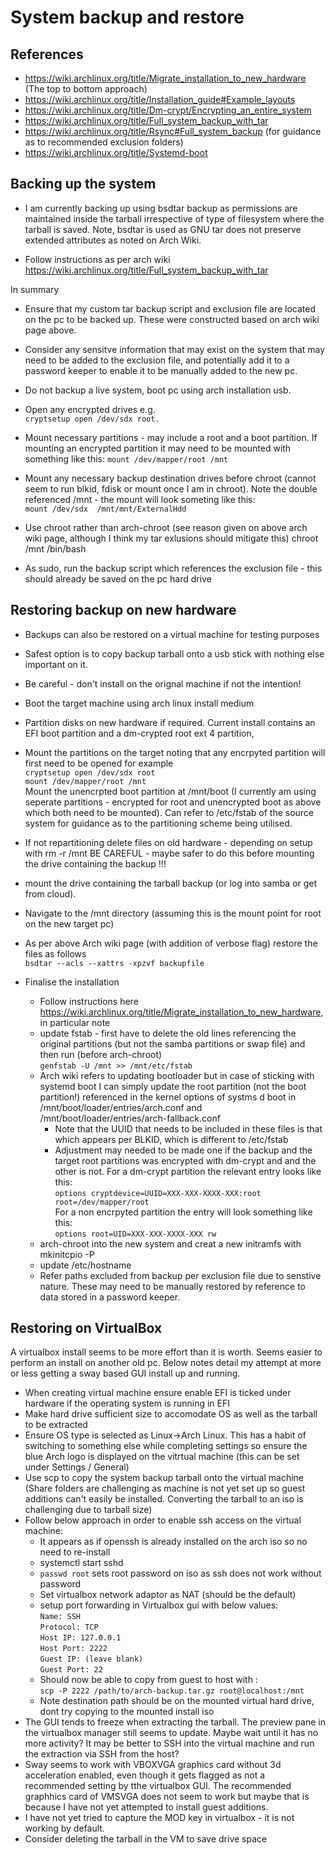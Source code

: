 # System backup and restore

## References
 - https://wiki.archlinux.org/title/Migrate_installation_to_new_hardware  (The top to bottom approach)
 - https://wiki.archlinux.org/title/Installation_guide#Example_layouts
 - https://wiki.archlinux.org/title/Dm-crypt/Encrypting_an_entire_system
 - https://wiki.archlinux.org/title/Full_system_backup_with_tar
 - https://wiki.archlinux.org/title/Rsync#Full_system_backup  (for guidance as to recommended exclusion folders)
 - https://wiki.archlinux.org/title/Systemd-boot


## Backing up the system
- I am currently backing up using bsdtar backup as permissions are maintained inside the tarball irrespective of type of filesystem where the tarball is saved.  Note, bsdtar is used as GNU tar does not preserve extended attributes as noted on Arch Wiki.

- Follow instructions as per arch wiki
	https://wiki.archlinux.org/title/Full_system_backup_with_tar

In summary
 - Ensure that my custom tar backup script and exclusion file are located on the pc to be backed up.  These were constructed based on arch wiki page above.

 - Consider any sensitve information that may exist on the system that may need to be added to the exclusion file, and potentially add it to a password keeper to enable it to be manually added to the new pc.

 - Do not backup a live system, boot pc using arch installation usb.

- Open any encrypted drives e.g. <br> `cryptsetup open /dev/sdx root.`

 - Mount necessary partitions - may include a root and a boot partition.  If mounting an encrypted partition it may need to be mounted with something like this:
    `mount /dev/mapper/root /mnt`

 - Mount any necessary backup destination drives before chroot (cannot seem to run blkid, fdisk or mount once I am in chroot).  Note the double referenced /mnt - the mount will look someting like this: <br>
 `mount /dev/sdx  /mnt/mnt/ExternalHdd`

 - Use chroot rather than arch-chroot (see reason given on above arch wiki page, although I think my tar exlusions should mitigate this)
	chroot /mnt /bin/bash

 - As sudo, run the backup script which references the exclusion file - this should already be saved on the pc hard drive



## Restoring backup on new hardware

 - Backups can also be restored on a virtual machine for testing purposes
 
 - Safest option is to copy backup tarball onto a usb stick with nothing else important on it.

 - Be careful - don't install on the orignal machine if not the intention!

 - Boot the target machine using arch linux install medium

 - Partition disks on new hardware if required.  Current install contains an EFI boot partition and a dm-crypted root ext 4 partition,
 
 - Mount the partitions on the target noting that any encrpyted partition will first need to be opened for example <br>
 `cryptsetup open /dev/sdx root` <br>
 `mount /dev/mapper/root /mnt` <br>
 Mount the unencrpted boot partition at /mnt/boot  (I currently am using seperate partitions - encrypted for root and unencrypted boot as above  which both need to be mounted).  Can refer to /etc/fstab of the source system for guidance as to the partitioning scheme being utilised.

 - If not repartitioning delete files on old hardware - depending on setup with rm -r /mnt   BE CAREFUL - maybe safer to do this before mounting the drive containing the backup !!! 

 - mount the drive containing the tarball backup (or log into samba or get from cloud).
 
 - Navigate to the /mnt directory (assuming this is the mount point for root on the new target pc)

 - As per above Arch wiki page (with addition of verbose flag) restore the files as follows <br>
	`bsdtar --acls --xattrs -xpzvf backupfile`
	
- Finalise the installation
	- Follow instructions here <br>
    https://wiki.archlinux.org/title/Migrate_installation_to_new_hardware, in particular note
	- update fstab - first have to delete the old lines referencing the  original partitions (but not the samba partitions or swap file) and then run (before arch-chroot) <br>
    `genfstab -U /mnt >> /mnt/etc/fstab`
	- Arch wiki refers to updating bootloader but in case of sticking with systemd boot I can simply update the root partition (not the boot partition!) referenced in the kernel options of systms d boot in /mnt/boot/loader/entries/arch.conf and /mnt/boot/loader/entries/arch-fallback.conf 
        - Note that the UUID that needs to be included in these files is that which appears per BLKID, which is different to /etc/fstab
        - Adjustment may needed to be made one if the backup and the target root partitions was encrypted with dm-crypt and and the other is not.  For a dm-crypt partition the relevant entry looks like this: <br>
        `options cryptdevice=UUID=XXX-XXX-XXXX-XXX:root root=/dev/mapper/root`<br>
        For a non encrpyted partition the entry will look something like this: <br>
        `options root=UID=XXX-XXX-XXXX-XXX rw`
	- arch-chroot into the new system and creat a new initramfs with mkinitcpio -P
	- update /etc/hostname
	- Refer paths excluded from backup per exclusion file due to senstive nature.  These may need to be manually restored by reference to data stored in a password keeper.

## Restoring on VirtualBox

A virtualbox install seems to be more effort than it is worth.  Seems easier to perform an install on another old pc.  Below notes detail my attempt at more or less getting a sway based GUI install up and running.

- When creating virtual machine ensure enable EFI is ticked under hardware if the operating system is running in EFI 
- Make hard drive sufficient size to accomodate OS as well as the tarball to be extracted
- Ensure OS type is selected as Linux->Arch Linux.  This has a habit of switching to something else while completing settings so ensure the blue Arch logo is displayed on the vitrtual machine (this can be set under Settings / General)
- Use scp to copy the system backup tarball onto the virtual machine (Share folders are challenging as machine  is not yet set up so guest additions can't easily be installed.  Converting the tarball to an iso is challenging due to tarball size)
- Follow below approach in order to enable ssh access on the virtual machine:
    - It appears as if openssh is already installed on the arch iso so no need to re-install
    - systemctl start sshd
    - `passwd root` sets root password on iso as ssh does not work without password
    - Set virtualbox network adaptor as NAT (should be the default)
    - setup port forwarding in Virtualbox gui with below values: <br>
    `Name: SSH`<br>
`Protocol: TCP`<br>
`Host IP: 127.0.0.1`<br>
`Host Port: 2222`<br>
`Guest IP: (leave blank)`<br>
`Guest Port: 22`<br>
    - Should now be able to copy from guest to host with : <br>
    `scp -P 2222 /path/to/arch-backup.tar.gz root@localhost:/mnt`
    - Note destination path should be on the mounted virtual hard drive, dont try copying to the mounted install iso
 - The GUI tends to freeze when extracting the tarball.  The preview pane in the virtualbox manager still seems to update.  Maybe wait until it has no more activity?  It may be better to SSH into the virtual machine and run the extraction via SSH from the host?
 - Sway seems to work with VBOXVGA graphics card without 3d acceleration enabled, even though it gets flagged as not a recommended setting by tthe virtualbox GUI.  The recommended graphhics card of VMSVGA does not seem to work but maybe that is because I have not yet attempted to install guest additions.
 - I have not yet tried to capture the MOD key in virtualbox  - it is not working by default.
 - Consider deleting the tarball in the VM to save drive space

